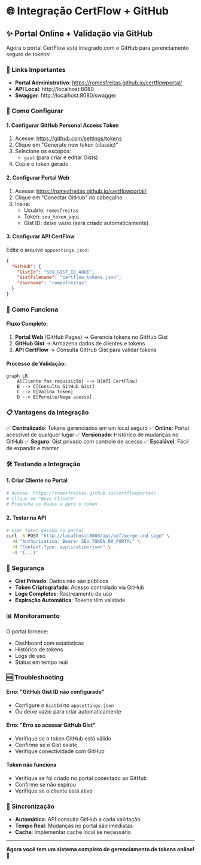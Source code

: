 # 🌐 Integração CertFlow + GitHub

## ✨ Portal Online + Validação via GitHub

Agora o portal CertFlow está integrado com o GitHub para gerenciamento seguro de tokens!

### 🔗 Links Importantes

- **Portal Administrativo**: https://romesfreitas.github.io/certflowportal/
- **API Local**: http://localhost:8080
- **Swagger**: http://localhost:8080/swagger

### 🚀 Como Configurar

#### 1. Configurar GitHub Personal Access Token

1. Acesse: https://github.com/settings/tokens
2. Clique em "Generate new token (classic)"
3. Selecione os escopos:
   - `gist` (para criar e editar Gists)
4. Copie o token gerado

#### 2. Configurar Portal Web

1. Acesse: https://romesfreitas.github.io/certflowportal/
2. Clique em "Conectar GitHub" no cabeçalho
3. Insira:
   - Usuário: `romesfreitas`
   - Token: `seu_token_aqui`
   - Gist ID: deixe vazio (será criado automaticamente)

#### 3. Configurar API CertFlow

Edite o arquivo `appsettings.json`:

```json
{
  "GitHub": {
    "GistId": "SEU_GIST_ID_AQUI",
    "GistFilename": "certflow_tokens.json",
    "Username": "romesfreitas"
  }
}
```

### 🔧 Como Funciona

#### **Fluxo Completo:**

1. **Portal Web** (GitHub Pages) → Gerencia tokens no GitHub Gist
2. **GitHub Gist** → Armazena dados de clientes e tokens
3. **API CertFlow** → Consulta GitHub Gist para validar tokens

#### **Processo de Validação:**

```mermaid
graph LR
    A[Cliente faz requisição] --> B[API CertFlow]
    B --> C[Consulta GitHub Gist]
    C --> D[Valida token]
    D --> E[Permite/Nega acesso]
```

### 📋 Vantagens da Integração

✅ **Centralizado**: Tokens gerenciados em um local seguro
✅ **Online**: Portal acessível de qualquer lugar
✅ **Versionado**: Histórico de mudanças no GitHub
✅ **Seguro**: Gist privado com controle de acesso
✅ **Escalável**: Fácil de expandir e manter

### 🛠 Testando a Integração

#### 1. Criar Cliente no Portal
```bash
# Acesse: https://romesfreitas.github.io/certflowportal/
# Clique em "Novo Cliente"
# Preencha os dados e gere o token
```

#### 2. Testar na API
```bash
# Usar token gerado no portal
curl -X POST "http://localhost:8080/api/pdf/merge-and-sign" \
  -H "Authorization: Bearer SEU_TOKEN_DO_PORTAL" \
  -H "Content-Type: application/json" \
  -d '{...}'
```

### 🔐 Segurança

- **Gist Privado**: Dados não são públicos
- **Token Criptografado**: Acesso controlado via GitHub
- **Logs Completos**: Rastreamento de uso
- **Expiração Automática**: Tokens têm validade

### 📊 Monitoramento

O portal fornece:
- Dashboard com estatísticas
- Histórico de tokens
- Logs de uso
- Status em tempo real

### 🆘 Troubleshooting

#### Erro: "GitHub Gist ID não configurado"
- Configure o `GistId` no `appsettings.json`
- Ou deixe vazio para criar automaticamente

#### Erro: "Erro ao acessar GitHub Gist"
- Verifique se o token GitHub está válido
- Confirme se o Gist existe
- Verifique conectividade com GitHub

#### Token não funciona
- Verifique se foi criado no portal conectado ao GitHub
- Confirme se não expirou
- Verifique se o cliente está ativo

### 🔄 Sincronização

- **Automática**: API consulta GitHub a cada validação
- **Tempo Real**: Mudanças no portal são imediatas
- **Cache**: Implementar cache local se necessário

---

**Agora você tem um sistema completo de gerenciamento de tokens online!** 🎉
